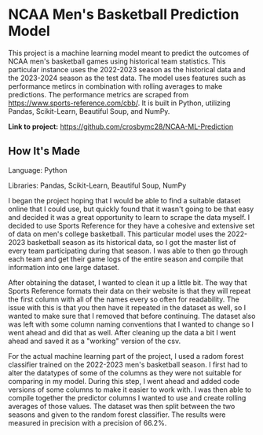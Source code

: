 # NCAA Men's Basketball Prediction Model

This project is a machine learning model meant to predict the outcomes of NCAA men's basketball games using historical team statistics. This particular instance uses the 2022-2023 season as the historical data and the 2023-2024 season as the test data. The model uses features such as performance metircs in combination with rolling averages to make predictions. The performance metrics are scraped from https://www.sports-reference.com/cbb/. It is built in Python, utilizing Pandas, Scikit-Learn, Beautiful Soup, and NumPy.

**Link to project:** https://github.com/crosbymc28/NCAA-ML-Prediction



## How It's Made

Language: Python

Libraries: Pandas, Scikit-Learn, Beautiful Soup, NumPy

I began the project hoping that I would be able to find a suitable dataset online that I could use, but quickly found that it wasn't going to be that easy and decided it was a great opportunity to learn to scrape the data myself. I decided to use Sports Reference for they have a cohesive and extensive set of data on men's college basketball. This particular model uses the 2022-2023 basketball season as its historical data, so I got the master list of every team participating during that season. I was able to then go through each team and get their game logs of the entire season and compile that information into one large dataset. 

After obtaining the dataset, I wanted to clean it up a little bit. The way that Sports Reference formats their data on their website is that they will repeat the first column with all of the names every so often for readability. The issue with this is that you then have it repeated in the dataset as well, so I wanted to make sure that I removed that before continuing. The dataset also was left with some column naming conventions that I wanted to change so I went ahead and did that as well. After cleaning up the data a bit I went ahead and saved it as a "working" version of the csv.

For the actual machine learning part of the project, I used a radom forest classifier trained on the 2022-2023 men's basketball season. I first had to alter the datatypes of some of the columns as they were not suitable for comparing in my model. During this step, I went ahead and added code versions of some columns to make it easier to work with. I was then able to compile together the predictor columns I wanted to use and create rolling averages of those values. The dataset was then split between the two seasons and given to the random forest classifier. The results were measured in precision with a precision of 66.2%.

